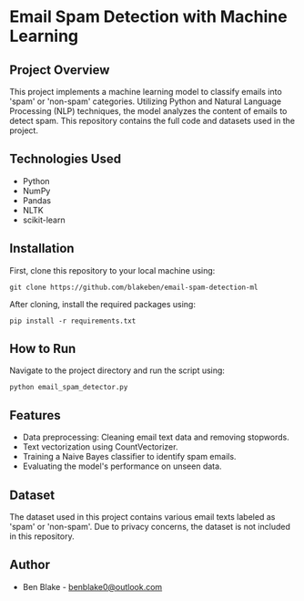 # Email Spam Detection with Machine Learning

## Project Overview

This project implements a machine learning model to classify emails into 'spam' or 'non-spam' categories. Utilizing Python and Natural Language Processing (NLP) techniques, the model analyzes the content of emails to detect spam. This repository contains the full code and datasets used in the project.

## Technologies Used

- Python
- NumPy
- Pandas
- NLTK
- scikit-learn

## Installation

First, clone this repository to your local machine using:

```
git clone https://github.com/blakeben/email-spam-detection-ml
```

After cloning, install the required packages using:

```
pip install -r requirements.txt
```

## How to Run

Navigate to the project directory and run the script using:

```
python email_spam_detector.py
```

## Features

- Data preprocessing: Cleaning email text data and removing stopwords.
- Text vectorization using CountVectorizer.
- Training a Naive Bayes classifier to identify spam emails.
- Evaluating the model's performance on unseen data.

## Dataset

The dataset used in this project contains various email texts labeled as 'spam' or 'non-spam'. Due to privacy concerns, the dataset is not included in this repository.

## Author

- Ben Blake - benblake0@outlook.com
